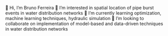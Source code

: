 👋 Hi, I’m Bruno Ferreira
👀 I’m interested in spatial location of pipe burst events in water distribution networks
🌱 I’m currently learning optimization, machine learning techniques, hydraulic simulation
💞️ I’m looking to collaborate on implementation of model-based and data-driven techniques in water distribution networks

